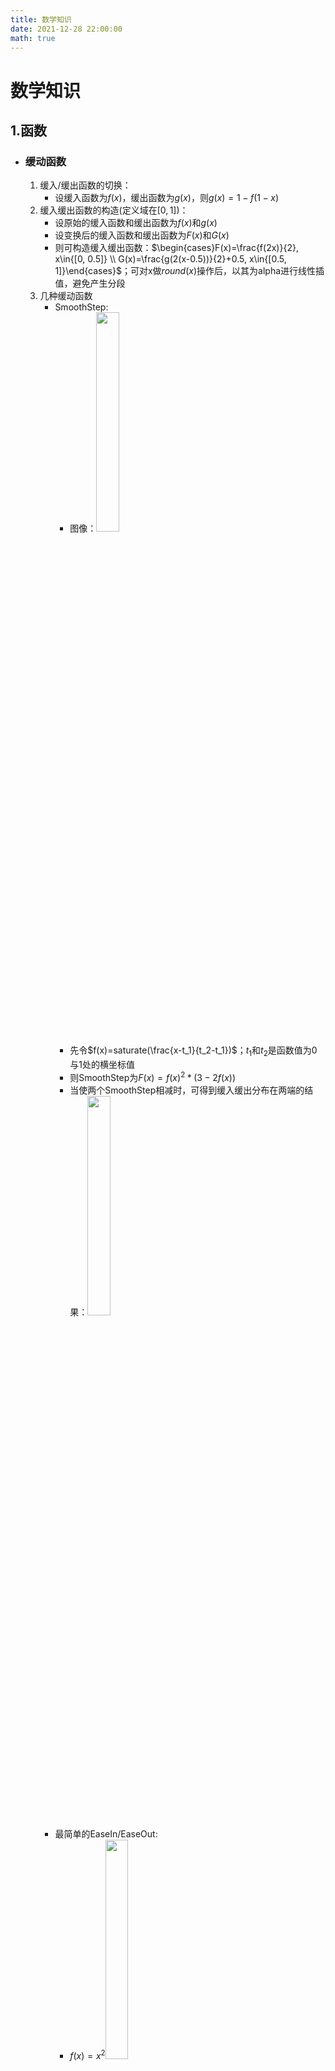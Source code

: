 ```yaml
---
title: 数学知识
date: 2021-12-28 22:00:00
math: true
---
```


# 数学知识
## 1.函数
- ### 缓动函数
  1. 缓入/缓出函数的切换：
      - 设缓入函数为$f(x)$，缓出函数为$g(x)$，则$g(x)=1-f(1-x)$
  1. 缓入缓出函数的构造(定义域在$[0,1]$)：
      - 设原始的缓入函数和缓出函数为$f(x)$和$g(x)$
      - 设变换后的缓入函数和缓出函数为$F(x)$和$G(x)$
      - 则可构造缓入缓出函数：$\begin{cases}F(x)=\frac{f(2x)}{2}, x\in{[0, 0.5]} \\ G(x)=\frac{g(2(x-0.5))}{2}+0.5, x\in{[0.5, 1]}\end{cases}$；可对x做$round(x)$操作后，以其为alpha进行线性插值，避免产生分段
  2. 几种缓动函数
      - SmoothStep:  
        - 图像：<img src='/数学知识/SmoothStep.png' width='30%'>
        - 先令$f(x)=saturate(\frac{x-t_1}{t_2-t_1})$；$t_1$和$t_2$是函数值为0与1处的横坐标值
        - 则SmoothStep为$F(x)=f(x)^2*(3-2f(x))$
        - 当使两个SmoothStep相减时，可得到缓入缓出分布在两端的结果：<img src='/数学知识/SmoothStepMinus.png' width='30%'>
      - 最简单的EaseIn/EaseOut:
          - $f(x)=x^2$<img src='/数学知识/x^2.png' width='30%'>
          - $g(x)=2x-x^2$<img src = '/数学知识/2x-x^2.png' width='30%'>
      - 较缓的EaseIn/EaseOut:
        - $f(x)=1-sin(\frac{\pi}{2}(1-x))$<img src = '/数学知识/1-sin(frac{pi}{2}(1-x)).png' width='30%'>
        - $g(x)=sin(\frac{\pi}{2}x)$<img src = '/数学知识/sin(frac{pi}{2}x).png' width='30%'>
      - 迅速的EaseIn/EaseOut:
        - $f(x)=1-\sqrt{1-x^2}$<img src = '/数学知识/1-sqrt{1-x^2}.png' width='30%'>
        - $g(x)=\sqrt{2x-x^2}$<img src = '/数学知识/sqrt{2x-x^{2}}.png' width='30%'>
      - BackEaseIn/EaseOut：端点略有收回
        - $f(x)=1-g(1-x)$<img src = '/数学知识/1-f(1-x).png' width='30%'>
        - $g(x)=x^b+kxsin(\pi{}x)$<img src = '/数学知识/x^{b}-kxsin(pi x).png' width='30%'>
        
  
- ### 周期函数
  1. 扫描线型非连续周期函数
      - $f(x)=mod(kx, b)$->$f(x)\in{[0, b]}$；k为$x\in{[tb, tb+b]},t\in{N}$时单次变化的重复次数<img src = '/数学知识/mod(kx, b).png' width='30%'>
  2. 线性连续周期函数
      - $f(x)=abs(mod(2kx-1, 2)-1)$，k用于控制函数的频率<img src = '/数学知识/abs(mod(2kx-1, 2)-1).png' width='30%'>
  3. 非线性周期函数
      - $f(x)=abs(sin(k\pi{x}))$<img src = '/数学知识/abs(sin(kpi{x})).png' width='30%'>

- ### 实用函数
  1. 抛物线
      - 函数原型：$f(x) = \frac{(x-a)^2-a^2}{-2b}$<img src = '/数学知识/frac{(x-a)^{2}-a^{2}}{-2b}.png' width='30%'>
      - 该抛物线于x轴相交于原点和$(2a,0)$点
      - b可用于控制抛物线的弧度
  2. 振荡函数
      - $f(x)=\frac{n^xsin(2k\pi{x}+\frac{\pi}{2})}{t}$<img src = '/数学知识/frac{n^xsin(2kpi{x}+frac{pi}{2})}{t}.png' width='30%'>；n控制振荡衰减/增益的速度、k控制振荡的频率、t控制振荡的幅度
  3. 函数离散化，可用于表示次数
      - 设原函数为$f(x)$，离散化后的函数为$g(x)$，则：$g(x)=f(x)+mod(-f(x),a)$，a为对f(x)的在y轴上的采样周期；以sinx为例：<img src = '/数学知识/f(x)+mod(-f(x),a).png' width='30%'>
  4. 弹跳Bounce
      - 图像：<img src = '/数学知识/Bounce.png' width='30%'>
      - 函数原型为：$f(x)=c^2-(ax-b)^2$
      - 设t为弹跳次数、p为衰减周期、l为衰减程度
      - 设中间变量$n=(1-\sqrt{1-x^p}+mod(\sqrt{1-x^p}, \frac{1}{t}))*t$
      - 则每次弹跳高度 $c^2=(1-\frac{n-1}{t})^l$
      - 设函数与y轴交点横坐标为$x_0$和$x_1$，则$x_0=\sqrt[p]{1-(1-\frac{n-1}{t})^2};x_1=\sqrt[p]{1-(1-\frac{n}{t})^2}$
      - 最后，令$a=\frac{2c}{x_1-x_0};b=ax_0+c$
  5. 使能(Enable)函数
      - 图像：<img src = '/数学知识/EnableFunc.png' width='30%'>
      - 简版：$f(x)=ceil(sin(k\pi{x}))$
      - k为使能切换的次数的1/2
      - 繁版：$f(x)=min(floor(\frac{abs(mod(2kx-p, 2)-1)}{1-p}), 1)$
      - k为使能切换的次数
      - p为1值在切换过程中所占比例
  6. 阶梯函数
      - 图像：<img src = '/数学知识/StairFunc.png' width='30%'>
      - 自增的离散函数：$d(x)=x+mod(-x, \frac{1}{n})$
      - 平移自增函数：$t(x)=(x-\frac{1}{n})+mod(\frac{1}{n}-x, \frac{1}{n})$
      - 自增的扫描线式函数：$s(x)=mod(2x, \frac{2}{n})+t(x)$
      - 阶梯函数：$f(x)=min(s(x),d(x))$，n表示0-1内的阶梯数；x可变为其他函数以实现任意函数的阶梯化